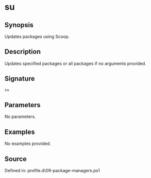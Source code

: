 # su

## Synopsis

Updates packages using Scoop.

## Description

Updates specified packages or all packages if no arguments provided.

## Signature

```powershell
su
```

## Parameters

No parameters.

## Examples

No examples provided.

## Source

Defined in: profile.d\09-package-managers.ps1
